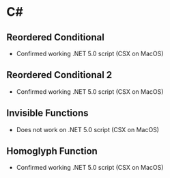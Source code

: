 # C#

## Reordered Conditional

- Confirmed working .NET 5.0 script (CSX on MacOS)

## Reordered Conditional 2

- Confirmed working .NET 5.0 script (CSX on MacOS)

## Invisible Functions

- Does not work on .NET 5.0 script (CSX on MacOS)

## Homoglyph Function

- Confirmed working .NET 5.0 script (CSX on MacOS)